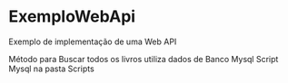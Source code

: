 # ExemploWebApi
Exemplo de implementação de uma Web API

Método para Buscar todos os livros utiliza dados de Banco Mysql
Script Mysql na pasta Scripts

